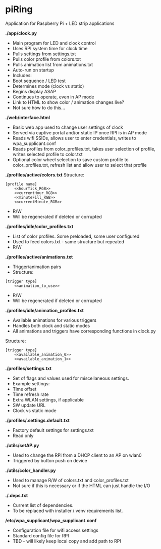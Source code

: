 # piRing
Application for Raspberry Pi + LED strip applications

**./app/clock.py**
* Main program for LED and clock control
* Uses RPI system time for clock time
* Pulls settings from settings.txt
* Pulls color profile from colors.txt
* Pulls animation list from animations.txt
* Auto-run on startup
* Includes:
* Boot sequence / LED test
* Determines mode (clock vs static)
* Begins display ASAP
* Continues to operate, even in AP mode
* Link to HTML to show color / animation changes live?
* Not sure how to do this...

**./web/interface.html**
* Basic web app used to change user settings of clock
* Served via captive portal and/or static IP once RPI is in AP mode
* Reads wifi SSIDs, allows user to enter credentials, writes to wpa_supplicant.conf
* Reads profiles from color_profiles.txt, takes user selection of profile, writes selected profile to color.txt
* Optional color wheel selection to save custom profile to color_profiles.txt, refresh list and allow user to select that profile

**./profiles/active/colors.txt**
Structure:

```
[profile name]
	<<hourTick_RGB>>
	<<currentHour_RGB>>
	<<minuteFill_RGB>>
	<<currentMinute_RGB>>
```

* R/W
* Will be regenerated if deleted or corrupted

**./profiles/idle/color_profiles.txt**
* List of color profiles. Some preloaded, some user configured
* Used to feed colors.txt - same structure but repeated
* R/W

**./profiles/active/animations.txt**
* Trigger/animation pairs
* Structure:

```
[trigger type]
	<<animation_to_use>>
 ```
 
* R/W
* Will be regenerated if deleted or corrupted

**./profiles/idle/animation_profiles.txt**
* Available animations for various triggers
* Handles both clock and static modes
* All animations and triggers have corresponding functions in clock.py

Structure:

```
[trigger type]
	<<available_animation_0>>
	<<available_animation_1>>
 ```
 
**./profiles/settings.txt**
* Set of flags and values used for miscellaneous settings. 
* Example settings:
* Time offset
* Time refresh rate
* Extra WLAN settings, if applicable
* SW update URL
* Clock vs static mode

**./profiles/.settings.default.txt**
* Factory default settings for settings.txt
* Read only


**./utils/setAP.py**
* Used to change the RPi from a DHCP client to an AP on wlan0
* Triggered by button push on device

**./utils/color_handler.py**
* Used to manage R/W of colors.txt and color_profiles.txt
* Not sure if this is necessary or if the HTML can just handle the I/O

**./.deps.txt**
* Current list of dependencies. 
* To be replaced with installer / venv requirements list.


**/etc/wpa_supplicant/wpa_supplicant.conf**
* Configuration file for wifi access settings
* Standard config file for RPI
* TBD - will likely keep local copy and add path to RPI
